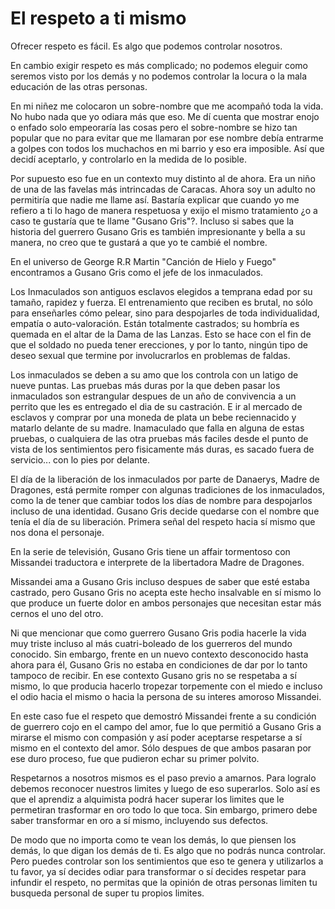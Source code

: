 # El respeto a ti mismo

Ofrecer respeto es fácil. Es algo que podemos controlar nosotros. 

En cambio exigir respeto es más complicado; no podemos eleguir como seremos visto por los demás y no podemos controlar la locura o la mala educación de las otras personas.

En mi niñez me colocaron un sobre-nombre que me acompañó toda la vida. No hubo nada que yo odiara más que eso. Me dí cuenta que mostrar enojo o enfado solo empeoraría las cosas pero el sobre-nombre se hizo tan popular que no para evitar que me llamaran por ese nombre debía entrarme a golpes con todos los muchachos en mi barrio y eso era imposible. Así que decidí aceptarlo, y controlarlo en la medida de lo posible. 

Por supuesto eso fue en un contexto muy distinto al de ahora. Era un niño de una de las favelas más intrincadas de Caracas. Ahora soy un adulto no permitiría que nadie me llame así. Bastaría explicar que cuando yo me refiero a ti lo hago de manera respetuosa y exijo el mismo tratamiento ¿o a caso te gustaría que te llame "Gusano Gris"?. Incluso si sabes que la historia del guerrero Gusano Gris es también impresionante y bella a su manera, no creo que te gustará a que yo te cambié el nombre.

En el universo de George R.R Martin "Canción de Hielo y Fuego" encontramos a Gusano Gris como el jefe de los inmaculados.

Los Inmaculados son antiguos esclavos elegidos a temprana edad por su tamaño, rapidez y fuerza. El entrenamiento que reciben es brutal, no sólo para enseñarles cómo pelear, sino para despojarles de toda individualidad, empatía o auto-valoración. Están totalmente castrados; su hombría es quemada en el altar de la Dama de las Lanzas. Esto se hace con el fin de que el soldado no pueda tener erecciones, y por lo tanto, ningún tipo de deseo sexual que termine por involucrarlos en problemas de faldas. 

Los inmaculados se deben a su amo que los controla con un latigo de nueve puntas. Las pruebas más duras por la que deben pasar los inmaculados son estrangular despues de un año de convivencia a un perrito que les es entregado el dia de su castración. E ir al mercado de esclavos y comprar por una moneda de plata un bebe reciennacido y matarlo delante de su madre. Inamaculado que falla en alguna de estas pruebas, o cualquiera de las otra pruebas más faciles desde el punto de vista de los sentimientos pero fisicamente más duras, es sacado fuera de servicio... con lo pies por delante.

El día de la liberación de los inmaculados por parte de Danaerys, Madre de Dragones, está permite romper con algunas tradiciones de los inmaculados, como la de tener que cambiar todos los días de nombre para despojarlos incluso de una identidad. Gusano Gris decide quedarse con el nombre que tenía el día de su liberación. Primera señal del respeto hacia sí mismo que nos dona el personaje.

En la serie de televisión, Gusano Gris tiene un affair tormentoso con Missandei traductora e interprete de la libertadora Madre de Dragones.

Missandei ama a Gusano Gris incluso despues de saber que esté estaba castrado, pero Gusano Gris no acepta este hecho insalvable en sí mismo lo que produce un fuerte dolor en ambos personajes que necesitan estar más cernos el uno del otro.

Ni que mencionar que como guerrero Gusano Gris podia hacerle la vida muy triste incluso al más cuatri-boleado de los guerreros del mundo conocido. Sin embargo, frente en un nuevo contexto desconocido hasta ahora para él, Gusano Gris no estaba en condiciones de dar por lo tanto tampoco de recibir. En ese contexto Gusano gris no se respetaba a sí mismo, lo que producia hacerlo tropezar torpemente con el miedo e incluso el odio hacia el mismo o hacia la persona de su interes amoroso Missandei.

En este caso fue el respeto que demostró Missandei frente a su condición de guerrero cojo en el campo del amor, fue lo que permitió a Gusano Gris a mirarse el mismo con compasión y así poder aceptarse respetarse a sí mismo en el contexto del amor. Sólo despues de que ambos pasaran por ese duro proceso, fue que pudieron echar su primer polvito.

Respetarnos a nosotros mismos es el paso previo a amarnos. Para logralo debemos reconocer nuestros limites y luego de eso superarlos. Solo así es que el aprendiz a alquimista podrá hacer superar los limites que le permetiran trasformar en oro todo lo que toca. Sin embargo, primero debe saber transformar en oro a sí mismo, incluyendo sus defectos.

De modo que no importa como te vean los demás, lo que piensen los demás, lo que digan los demás de ti. Es algo que no podrás nunca controlar. Pero puedes controlar son los sentimientos que eso te genera y utilizarlos a tu favor, ya sí decides odiar para transformar o sí decides respetar para infundir el respeto, no permitas que la opinión de otras personas limiten tu busqueda personal de super tu propios limites.